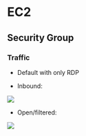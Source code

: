 # EC2

## Security Group
### Traffic
* Default with only RDP

* Inbound:

[<img src="https://i.imgur.com/Bnur4FJ.png">](https://i.imgur.com/Bnur4FJ.png)

* Open/filtered:

[<img src="https://i.imgur.com/XsqctjO.png">](https://i.imgur.com/XsqctjO.png)
